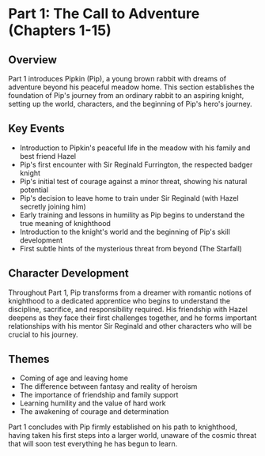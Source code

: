 # Part 1: The Call to Adventure (Chapters 1-15)

## Overview
Part 1 introduces Pipkin (Pip), a young brown rabbit with dreams of adventure beyond his peaceful meadow home. This section establishes the foundation of Pip's journey from an ordinary rabbit to an aspiring knight, setting up the world, characters, and the beginning of Pip's hero's journey.

## Key Events
- Introduction to Pipkin's peaceful life in the meadow with his family and best friend Hazel
- Pip's first encounter with Sir Reginald Furrington, the respected badger knight
- Pip's initial test of courage against a minor threat, showing his natural potential
- Pip's decision to leave home to train under Sir Reginald (with Hazel secretly joining him)
- Early training and lessons in humility as Pip begins to understand the true meaning of knighthood
- Introduction to the knight's world and the beginning of Pip's skill development
- First subtle hints of the mysterious threat from beyond (The Starfall)

## Character Development
Throughout Part 1, Pip transforms from a dreamer with romantic notions of knighthood to a dedicated apprentice who begins to understand the discipline, sacrifice, and responsibility required. His friendship with Hazel deepens as they face their first challenges together, and he forms important relationships with his mentor Sir Reginald and other characters who will be crucial to his journey.

## Themes
- Coming of age and leaving home
- The difference between fantasy and reality of heroism
- The importance of friendship and family support
- Learning humility and the value of hard work
- The awakening of courage and determination

Part 1 concludes with Pip firmly established on his path to knighthood, having taken his first steps into a larger world, unaware of the cosmic threat that will soon test everything he has begun to learn.
